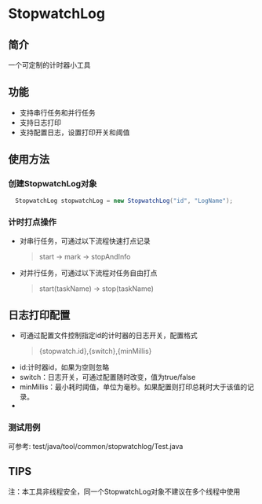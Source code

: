 # StopwatchLog

## 简介
一个可定制的计时器小工具

## 功能
 * 支持串行任务和并行任务
 * 支持日志打印
 * 支持配置日志，设置打印开关和阈值
 
## 使用方法
 ### 创建StopwatchLog对象
 ``` java
   StopwatchLog stopwatchLog = new StopwatchLog("id", "LogName");
 ```

 ### 计时打点操作
 * 对串行任务，可通过以下流程快速打点记录
   > start -> mark -> stopAndInfo 
            
 * 对并行任务，可通过以下流程对任务自由打点
   > start(taskName) -> stop(taskName) 
 
 ## 日志打印配置
 * 可通过配置文件控制指定id的计时器的日志开关，配置格式
   > {stopwatch.id},{switch},{minMillis}
 * id:计时器id，如果为空则忽略
 * switch：日志开关，可通过配置随时改变，值为true/false
 * minMillis：最小耗时阈值，单位为毫秒。如果配置则打印总耗时大于该值的记录。
 *
 
 ### 测试用例
 可参考: test/java/tool/common/stopwatchlog/Test.java
 
## TIPS
注：本工具非线程安全，同一个StopwatchLog对象不建议在多个线程中使用